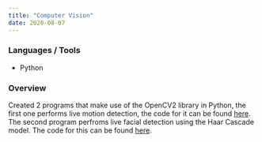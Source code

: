 ```yaml
---
title: "Computer Vision"
date: 2020-08-07
---
```


### Languages / Tools

- Python

### Overview

Created 2 programs that make use of the OpenCV2 library in Python, the first one performs live motion detection, the code for it can be found [here](https://github.com/PC-02/Computer-Vision/tree/master/MotionDetect). The second program perfroms live facial detection using the Haar Cascade model. The code for this can be found [here](https://github.com/PC-02/Computer-Vision/tree/master/FaceDetect).
